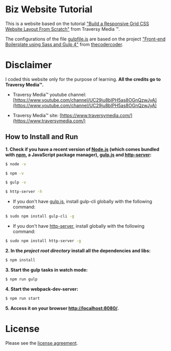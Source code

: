 # Biz Website Tutorial

This is a website based on the tutorial ["Build a Responsive Grid CSS Website Layout From Scratch"](https://www.youtube.com/watch?v=moBhzSC455o) from Traversy Media &trade;.

The configurations of the file [gulpfile.js](https://github.com/julianomacielferreira/biz-website-tutorial/blob/master/gulpfile.js) are based on the project ["Front-end Boilerplate using Sass and Gulp 4"](https://github.com/thecodercoder/frontend-boilerplate) from [thecodercoder](https://github.com/thecodercoder).

# Disclaimer

I coded this website only for the purpose of learning. **All the credits go to Traversy Media&trade;.**

- Traversy Media&trade; youtube channel: [https://www.youtube.com/channel/UC29ju8bIPH5as8OGnQzwJyA](https://www.youtube.com/channel/UC29ju8bIPH5as8OGnQzwJyA)

- Traversy Media&trade; site: [https://www.traversymedia.com/](https://www.traversymedia.com/)

## How to Install and Run

**1. Check if you have a recent version of [Node.js](https://nodejs.org/) (which comes bundled with [npm](https://www.npmjs.com/), a JavaScript package manager), [gulp.js](https://gulpjs.com/) and [http-server](https://www.npmjs.com/package/http-server):**

```bash
$ node -v
```

```bash
$ npm -v
```

```bash
$ gulp -v
```

```bash
$ http-server -h
```

- If you don't have [gulp.js](https://gulpjs.com/), install gulp-cli globally with the following command:

```bash
$ sudo npm install gulp-cli -g
```

- If you don't have [http-server](https://www.npmjs.com/package/http-server), install globally with the following command:

```bash
$ sudo npm install http-server -g
```

**2. In the _project root directory_ install all the dependencies and libs:**

```bash
$ npm install
```

**3. Start the gulp tasks in watch mode:**

```bash
$ npm run gulp
```

**4. Start the webpack-dev-server:**

```bash
$ npm run start
```

**5. Access it on your browser [http://localhost:8080/](http://localhost:8080/).**

# License

Please see the [license
agreement](https://github.com/julianomacielferreira/biz-website-tutorial/blob/master/LICENSE).
